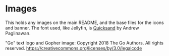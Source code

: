 # Images

This holds any images on the main README, and the base files for the icons and banner. The font used, like Jellyfin, is [Quicksand](https://fonts.google.com/specimen/Quicksand) by Andrew Paglinawan.

"Go" text logo and Gopher image: Copyright 2018 The Go Authors. All rights reserved.
https://creativecommons.org/licenses/by/3.0/legalcode
